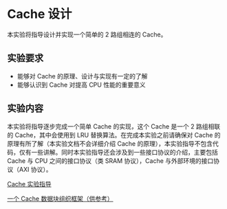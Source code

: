 # Cache 设计

本实验将指导设计并实现一个简单的 2 路组相连的 Cache。

## 实验要求
- 能够对 Cache 的原理、设计与实现有一定的了解
- 能够认识到 Cache 对提高 CPU 性能的重要意义
<!-- - 能够对线路进行简单优化，了解到线路优化对提升 CPU 时钟频率的重要性 -->

## 实验内容
本实验将指导逐步完成一个简单 Cache 的实现，这个 Cache 是一个 2 路组相联的 Cache，其中会使用到 LRU 替换算法。在完成本实验之前请确保对 Cache 的原理有所了解（本实验文档不会详细介绍 Cache 的原理），本实验指导不包含代码，仅有一些讲解。同时本实验指导还会涉及到一些接口协议的介绍，主要包括 Cache 与 CPU 之间的接口协议（类 SRAM 协议），Cache 与外部环境的接口协议（AXI 协议）。

[Cache 实验指导](./cache.md)

[一个 Cache 数据块组织框架（供参考）](https://github.com/bit-mips/bitmips_experiments/tree/master/lab7/cache%20demo)

